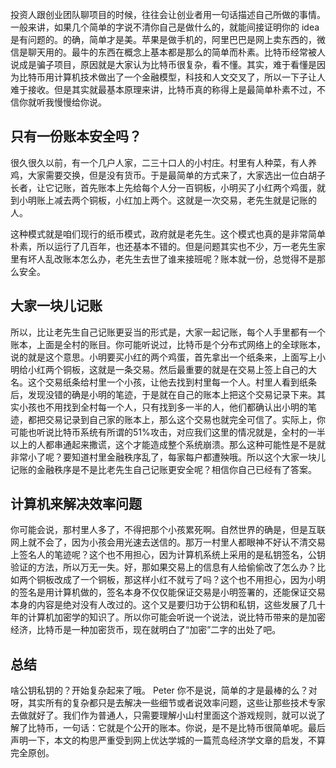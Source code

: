 投资人跟创业团队聊项目的时候，往往会让创业者用一句话描述自己所做的事情。一般来讲，如果几个简单的字说不清你自己是做什么的，就能间接证明你的 idea 是有问题的。的确，简单才是美。苹果是做手机的，阿里巴巴是网上卖东西的，微信是聊天用的。最牛的东西在概念上基本都是那么的简单而朴素。比特币经常被人说成是骗子项目，原因就是大家认为比特币很复杂，看不懂。其实，难于看懂是因为比特币用计算机技术做出了一个金融模型，科技和人文交叉了，所以一下子让人难于接收。但是其实就最基本原理来讲，比特币真的称得上是最简单朴素不过，不信你就听我慢慢给你说。

## 只有一份账本安全吗？

很久很久以前，有一个几户人家，二三十口人的小村庄。村里有人种菜，有人养鸡，大家需要交换，但是没有货币。于是最简单的方式来了，大家选出一位白胡子长者，让它记账，首先账本上先给每个人分一百铜板，小明买了小红两个鸡蛋，就到小明账上减去两个铜板，小红加上两个。这就是一次交易，老先生就是记账的人。

这种模式就是咱们现行的纸币模式，政府就是老先生。这个模式也真的是非常简单朴素，所以运行了几百年，也还基本不错的。但是问题其实也不少，万一老先生家里有坏人乱改账本怎么办，老先生去世了谁来接班呢？账本就一份，总觉得不是那么安全。

## 大家一块儿记账

所以，比让老先生自己记账更妥当的形式是，大家一起记账，每个人手里都有一个账本，上面是全村的账目。你可能听说过，比特币是个分布式网络上的全球账本，说的就是这个意思。小明要买小红的两个鸡蛋，首先拿出一个纸条来，上面写上小明给小红两个铜板，这就是一条交易。然后最重要的就是在交易上签上自己的大名。这个交易纸条给村里一个小孩，让他去找到村里每一个人。村里人看到纸条后，发现没错的确是小明的笔迹，于是就在自己的账本上把这个交易记录下来。其实小孩也不用找到全村每一个人，只有找到多一半的人，他们都确认出小明的笔迹，都把交易记录到自己家的账本上，那么这个交易也就完全可信了。实际上，你可能也听说比特币系统有所谓的51%攻击，对应我们这里的情况就是，全村的一半以上的人都串通起来撒谎，这个才能造成整个系统崩溃。那么这种可能性是不是就非常小了呢？要知道村里金融秩序乱了，每家每户都遭殃哦。所以这个大家一块儿记账的金融秩序是不是比老先生自己记账更安全呢？相信你自己已经有了答案。

## 计算机来解决效率问题

你可能会说，那村里人多了，不得把那个小孩累死啊。自然世界的确是，但是互联网上就不会了，因为小孩会用光速去送信的。那万一村里人都眼神不好认不清交易上签名人的笔迹呢？这个也不用担心，因为计算机系统上采用的是私钥签名，公钥验证的方法，所以万无一失。好，那如果交易上的信息有人给偷偷改了怎么办？比如两个铜板改成了一个铜板，那这样小红不就亏了吗？这个也不用担心，因为小明的签名是用计算机做的，签名本身不仅仅能保证交易是小明签署的，还能保证交易本身的内容是绝对没有人改过的。这个又是要归功于公钥和私钥，这些发展了几十年的计算机加密学的知识了。所以你可能会听说一个说法，说比特币带来的是加密经济，比特币是一种加密货币，现在就明白了“加密”二字的出处了吧。

## 总结

啥公钥私钥的？开始复杂起来了哦。 Peter 你不是说，简单的才是最棒的么？对呀，其实所有的复杂都只是去解决一些细节或者说效率问题，这些让那些技术专家去做就好了。我们作为普通人，只需要理解小山村里面这个游戏规则，就可以说了解了比特币，一句话：它就是个公开的账本。你说，是不是比特币很简单呢。最后声明一下，本文的构思严重受到网上优达学城的一篇荒岛经济学文章的启发，不算完全原创。
